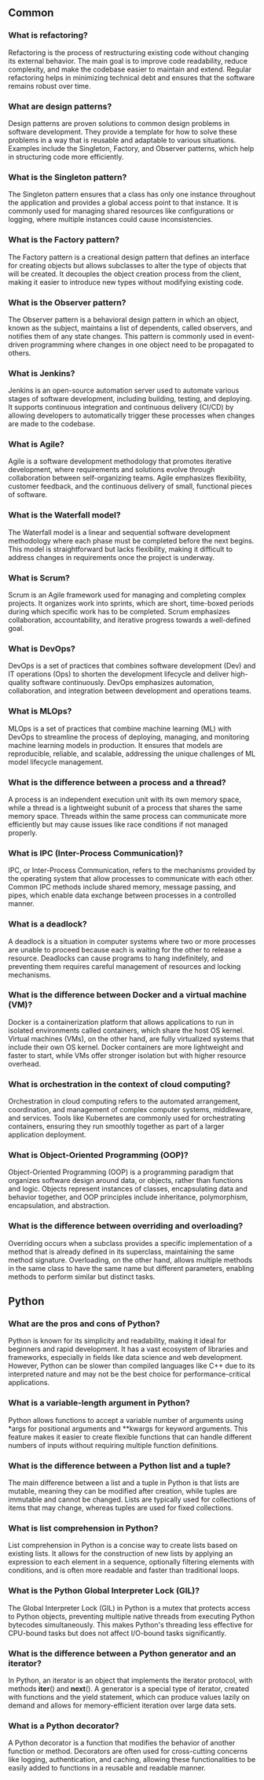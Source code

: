 ## Common

### What is refactoring?

Refactoring is the process of restructuring existing code without changing its external behavior. The main goal is to improve code readability, reduce complexity, and make the codebase easier to maintain and extend. Regular refactoring helps in minimizing technical debt and ensures that the software remains robust over time.

### What are design patterns?

Design patterns are proven solutions to common design problems in software development. They provide a template for how to solve these problems in a way that is reusable and adaptable to various situations. Examples include the Singleton, Factory, and Observer patterns, which help in structuring code more efficiently.

### What is the Singleton pattern?

The Singleton pattern ensures that a class has only one instance throughout the application and provides a global access point to that instance. It is commonly used for managing shared resources like configurations or logging, where multiple instances could cause inconsistencies.

### What is the Factory pattern?

The Factory pattern is a creational design pattern that defines an interface for creating objects but allows subclasses to alter the type of objects that will be created. It decouples the object creation process from the client, making it easier to introduce new types without modifying existing code.

### What is the Observer pattern?

The Observer pattern is a behavioral design pattern in which an object, known as the subject, maintains a list of dependents, called observers, and notifies them of any state changes. This pattern is commonly used in event-driven programming where changes in one object need to be propagated to others.

### What is Jenkins?

Jenkins is an open-source automation server used to automate various stages of software development, including building, testing, and deploying. It supports continuous integration and continuous delivery (CI/CD) by allowing developers to automatically trigger these processes when changes are made to the codebase.

### What is Agile?

Agile is a software development methodology that promotes iterative development, where requirements and solutions evolve through collaboration between self-organizing teams. Agile emphasizes flexibility, customer feedback, and the continuous delivery of small, functional pieces of software.

### What is the Waterfall model?

The Waterfall model is a linear and sequential software development methodology where each phase must be completed before the next begins. This model is straightforward but lacks flexibility, making it difficult to address changes in requirements once the project is underway.

### What is Scrum?

Scrum is an Agile framework used for managing and completing complex projects. It organizes work into sprints, which are short, time-boxed periods during which specific work has to be completed. Scrum emphasizes collaboration, accountability, and iterative progress towards a well-defined goal.

### What is DevOps?

DevOps is a set of practices that combines software development (Dev) and IT operations (Ops) to shorten the development lifecycle and deliver high-quality software continuously. DevOps emphasizes automation, collaboration, and integration between development and operations teams.

### What is MLOps?

MLOps is a set of practices that combine machine learning (ML) with DevOps to streamline the process of deploying, managing, and monitoring machine learning models in production. It ensures that models are reproducible, reliable, and scalable, addressing the unique challenges of ML model lifecycle management.

### What is the difference between a process and a thread?

A process is an independent execution unit with its own memory space, while a thread is a lightweight subunit of a process that shares the same memory space. Threads within the same process can communicate more efficiently but may cause issues like race conditions if not managed properly.

### What is IPC (Inter-Process Communication)?

IPC, or Inter-Process Communication, refers to the mechanisms provided by the operating system that allow processes to communicate with each other. Common IPC methods include shared memory, message passing, and pipes, which enable data exchange between processes in a controlled manner.

### What is a deadlock?

A deadlock is a situation in computer systems where two or more processes are unable to proceed because each is waiting for the other to release a resource. Deadlocks can cause programs to hang indefinitely, and preventing them requires careful management of resources and locking mechanisms.

### What is the difference between Docker and a virtual machine (VM)?

Docker is a containerization platform that allows applications to run in isolated environments called containers, which share the host OS kernel. Virtual machines (VMs), on the other hand, are fully virtualized systems that include their own OS kernel. Docker containers are more lightweight and faster to start, while VMs offer stronger isolation but with higher resource overhead.

### What is orchestration in the context of cloud computing?

Orchestration in cloud computing refers to the automated arrangement, coordination, and management of complex computer systems, middleware, and services. Tools like Kubernetes are commonly used for orchestrating containers, ensuring they run smoothly together as part of a larger application deployment.

### What is Object-Oriented Programming (OOP)?

Object-Oriented Programming (OOP) is a programming paradigm that organizes software design around data, or objects, rather than functions and logic. Objects represent instances of classes, encapsulating data and behavior together, and OOP principles include inheritance, polymorphism, encapsulation, and abstraction.

### What is the difference between overriding and overloading?

Overriding occurs when a subclass provides a specific implementation of a method that is already defined in its superclass, maintaining the same method signature. Overloading, on the other hand, allows multiple methods in the same class to have the same name but different parameters, enabling methods to perform similar but distinct tasks.

## Python

### What are the pros and cons of Python?

Python is known for its simplicity and readability, making it ideal for beginners and rapid development. It has a vast ecosystem of libraries and frameworks, especially in fields like data science and web development. However, Python can be slower than compiled languages like C++ due to its interpreted nature and may not be the best choice for performance-critical applications.

### What is a variable-length argument in Python?

Python allows functions to accept a variable number of arguments using *args for positional arguments and **kwargs for keyword arguments. This feature makes it easier to create flexible functions that can handle different numbers of inputs without requiring multiple function definitions.

### What is the difference between a Python list and a tuple?

The main difference between a list and a tuple in Python is that lists are mutable, meaning they can be modified after creation, while tuples are immutable and cannot be changed. Lists are typically used for collections of items that may change, whereas tuples are used for fixed collections.

### What is list comprehension in Python?

List comprehension in Python is a concise way to create lists based on existing lists. It allows for the construction of new lists by applying an expression to each element in a sequence, optionally filtering elements with conditions, and is often more readable and faster than traditional loops.

### What is the Python Global Interpreter Lock (GIL)?

The Global Interpreter Lock (GIL) in Python is a mutex that protects access to Python objects, preventing multiple native threads from executing Python bytecodes simultaneously. This makes Python's threading less effective for CPU-bound tasks but does not affect I/O-bound tasks significantly.

### What is the difference between a Python generator and an iterator?

In Python, an iterator is an object that implements the iterator protocol, with methods __iter__() and __next__(). A generator is a special type of iterator, created with functions and the yield statement, which can produce values lazily on demand and allows for memory-efficient iteration over large data sets.

### What is a Python decorator?

A Python decorator is a function that modifies the behavior of another function or method. Decorators are often used for cross-cutting concerns like logging, authentication, and caching, allowing these functionalities to be easily added to functions in a reusable and readable manner.

